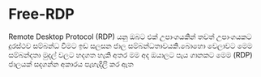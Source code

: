 # Free-RDP
Remote Desktop Protocol (RDP) යනු ඔබට එක් උපාංගයකින් තවත් උපාංගයකට දුරස්ථව සම්බන්ධ වීමට ඉඩ සලසන ජාල සම්බන්ධතාවයකි.බොහො වෙලාවට මෙම සම්බන්දතා මුදල් වලට හදගත හැකි අතර මම අද ඔයාලට පැය ගානකට මෙම (RDP) ජාලයක් සදගන්න අකාරය පැහැදිලි කර ඇත
